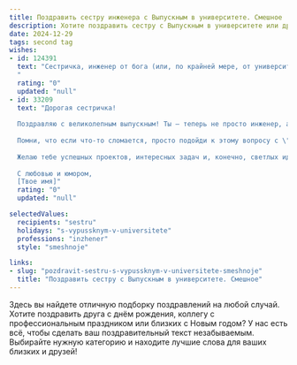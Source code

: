 ```yaml
---
title: Поздравить сестру инженера с Выпускным в университете. Смешное
description: Хотите поздравить сестру с Выпускным в университете или другим праздником? Наш ИИ создаст незабываемое поздравление, а вы обязательно выделитесь среди других.  
date: 2024-12-29
tags: second tag
wishes:
- id: 124391
  text: "Сестричка, инженер от бога (или, по крайней мере, от университета)!  Поздравляю с окончанием этого мучительного, но такого славного этапа! Теперь ты можешь строить не только мосты, но и карьеру своей мечты,  при этом не забывая о своём любимом брате (ну, или хотя бы иногда вспоминать).  Пусть твоя жизнь будет такой же успешной и стабильной, как твоё инженерное образование (шутка, конечно, всё будет с мелкими, но приятными поломками!).  Ура!
  "
  rating: "0"
  updated: "null"
- id: 33209
  text: "Дорогая сестричка!
  
  Поздравляю с великолепным выпускным! Ты — теперь не просто инженер, а настоящая магистерша всех механизмов! 🛠️ Представляю, как ты будешь собирать свои мечты с такой же легкостью, с какой собирали конструктор в детстве.
  
  Помни, что если что-то сломается, просто подойди к этому вопросу с \"инженерным\" мышлением: немного подправь, подожми и запусти заново! 😄 Теперь ты в мире больших машин и хитрых схем, так что не забывай применить свой талант к созданию бесконечного запаса пиццы и чая на вечеринки с друзьями.
  
  Желаю тебе успешных проектов, интересных задач и, конечно, светлых идей! Пусть у каждого твоего плана будет идеальная формула успеха, а день выпускного станет началом удивительного и веселого пути!
  
  С любовью и юмором,
  [Твое имя]"
  rating: "0"
  updated: "null"

selectedValues:
  recipients: "sestru"
  holidays: "s-vypussknym-v-universitete"
  professions: "inzhener"
  style: "smeshnoje"

links:
- slug: "pozdravit-sestru-s-vypussknym-v-universitete-smeshnoje"
  title: "Поздравить сестру с Выпускным в университете. Смешное"
---
```


Здесь вы найдете отличную подборку поздравлений на любой случай.
Хотите поздравить друга с днём рождения, коллегу с профессиональным праздником или близких с Новым годом? У нас есть всё, чтобы сделать ваш поздравительный текст незабываемым. Выбирайте нужную категорию и находите лучшие слова для ваших близких и друзей!
